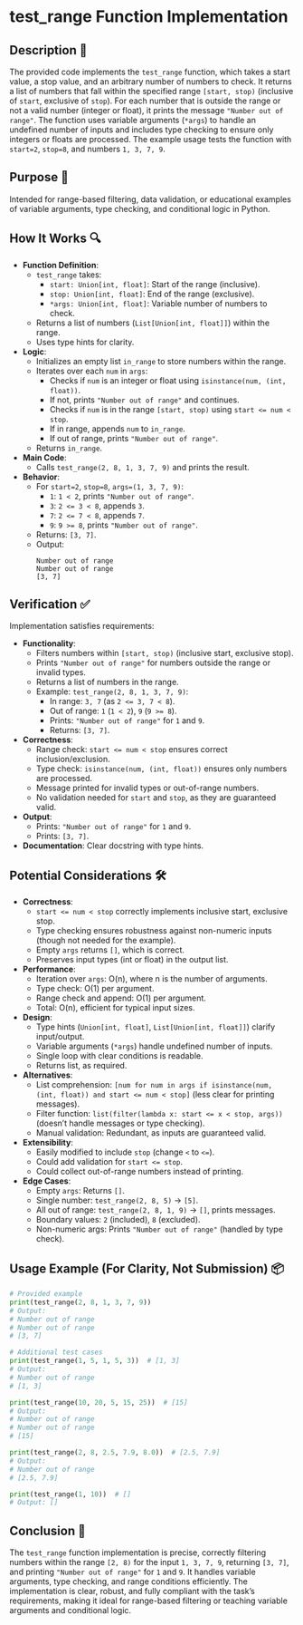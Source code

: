 # test_range Function Implementation

## Description 📝

The provided code implements the `test_range` function, which takes a start value, a stop value, and an arbitrary number of numbers to check.
It returns a list of numbers that fall within the specified range `[start, stop)` (inclusive of `start`, exclusive of `stop`).
For each number that is outside the range or not a valid number (integer or float), it prints the message `"Number out of range"`.
The function uses variable arguments (`*args`) to handle an undefined number of inputs and includes type checking to ensure only integers or floats are processed.
The example usage tests the function with `start=2`, `stop=8`, and numbers `1, 3, 7, 9`.

## Purpose 🎯

Intended for range-based filtering, data validation, or educational examples of variable arguments, type checking, and conditional logic in Python.

## How It Works 🔍

-   **Function Definition**:
    -   `test_range` takes:
        -   `start: Union[int, float]`: Start of the range (inclusive).
        -   `stop: Union[int, float]`: End of the range (exclusive).
        -   `*args: Union[int, float]`: Variable number of numbers to check.
    -   Returns a list of numbers (`List[Union[int, float]]`) within the range.
    -   Uses type hints for clarity.
-   **Logic**:
    -   Initializes an empty list `in_range` to store numbers within the range.
    -   Iterates over each `num` in `args`:
        -   Checks if `num` is an integer or float using `isinstance(num, (int, float))`.
        -   If not, prints `"Number out of range"` and continues.
        -   Checks if `num` is in the range `[start, stop)` using `start <= num < stop`.
        -   If in range, appends `num` to `in_range`.
        -   If out of range, prints `"Number out of range"`.
    -   Returns `in_range`.
-   **Main Code**:
    -   Calls `test_range(2, 8, 1, 3, 7, 9)` and prints the result.
-   **Behavior**:
    -   For `start=2`, `stop=8`, `args=(1, 3, 7, 9)`:
        -   `1`: `1 < 2`, prints `"Number out of range"`.
        -   `3`: `2 <= 3 < 8`, appends `3`.
        -   `7`: `2 <= 7 < 8`, appends `7`.
        -   `9`: `9 >= 8`, prints `"Number out of range"`.
    -   Returns: `[3, 7]`.
    -   Output:
        ```
        Number out of range
        Number out of range
        [3, 7]
        ```

## Verification ✅

Implementation satisfies requirements:

-   **Functionality**:
    -   Filters numbers within `[start, stop)` (inclusive start, exclusive stop).
    -   Prints `"Number out of range"` for numbers outside the range or invalid types.
    -   Returns a list of numbers in the range.
    -   Example: `test_range(2, 8, 1, 3, 7, 9)`:
        -   In range: `3, 7` (as `2 <= 3, 7 < 8`).
        -   Out of range: `1` (`1 < 2`), `9` (`9 >= 8`).
        -   Prints: `"Number out of range"` for `1` and `9`.
        -   Returns: `[3, 7]`.
-   **Correctness**:
    -   Range check: `start <= num < stop` ensures correct inclusion/exclusion.
    -   Type check: `isinstance(num, (int, float))` ensures only numbers are processed.
    -   Message printed for invalid types or out-of-range numbers.
    -   No validation needed for `start` and `stop`, as they are guaranteed valid.
-   **Output**:
    -   Prints: `"Number out of range"` for `1` and `9`.
    -   Prints: `[3, 7]`.
-   **Documentation**: Clear docstring with type hints.

## Potential Considerations 🛠️

-   **Correctness**:
    -   `start <= num < stop` correctly implements inclusive start, exclusive stop.
    -   Type checking ensures robustness against non-numeric inputs (though not needed for the example).
    -   Empty `args` returns `[]`, which is correct.
    -   Preserves input types (int or float) in the output list.
-   **Performance**:
    -   Iteration over `args`: O(n), where n is the number of arguments.
    -   Type check: O(1) per argument.
    -   Range check and append: O(1) per argument.
    -   Total: O(n), efficient for typical input sizes.
-   **Design**:
    -   Type hints (`Union[int, float]`, `List[Union[int, float]]`) clarify input/output.
    -   Variable arguments (`*args`) handle undefined number of inputs.
    -   Single loop with clear conditions is readable.
    -   Returns list, as required.
-   **Alternatives**:
    -   List comprehension: `[num for num in args if isinstance(num, (int, float)) and start <= num < stop]` (less clear for printing messages).
    -   Filter function: `list(filter(lambda x: start <= x < stop, args))` (doesn’t handle messages or type checking).
    -   Manual validation: Redundant, as inputs are guaranteed valid.
-   **Extensibility**:
    -   Easily modified to include `stop` (change `<` to `<=`).
    -   Could add validation for `start <= stop`.
    -   Could collect out-of-range numbers instead of printing.
-   **Edge Cases**:
    -   Empty `args`: Returns `[]`.
    -   Single number: `test_range(2, 8, 5)` → `[5]`.
    -   All out of range: `test_range(2, 8, 1, 9)` → `[]`, prints messages.
    -   Boundary values: `2` (included), `8` (excluded).
    -   Non-numeric args: Prints `"Number out of range"` (handled by type check).

## Usage Example (For Clarity, Not Submission) 📦

```python
# Provided example
print(test_range(2, 8, 1, 3, 7, 9))
# Output:
# Number out of range
# Number out of range
# [3, 7]

# Additional test cases
print(test_range(1, 5, 1, 5, 3))  # [1, 3]
# Output:
# Number out of range
# [1, 3]

print(test_range(10, 20, 5, 15, 25))  # [15]
# Output:
# Number out of range
# Number out of range
# [15]

print(test_range(2, 8, 2.5, 7.9, 8.0))  # [2.5, 7.9]
# Output:
# Number out of range
# [2.5, 7.9]

print(test_range(1, 10))  # []
# Output: []
```

## Conclusion 🚀

The `test_range` function implementation is precise, correctly filtering numbers within the range `[2, 8)` for the input `1, 3, 7, 9`, returning `[3, 7]`, and printing `"Number out of range"` for `1` and `9`.
It handles variable arguments, type checking, and range conditions efficiently.
The implementation is clear, robust, and fully compliant with the task’s requirements, making it ideal for range-based filtering or teaching variable arguments and conditional logic.
